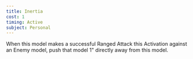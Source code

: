 ```yaml
---
title: Inertia
cost: 1
timing: Active
subject: Personal
---
```

When this model makes a successful Ranged Attack this Activation against an Enemy model, push that model 1" directly away from this model.